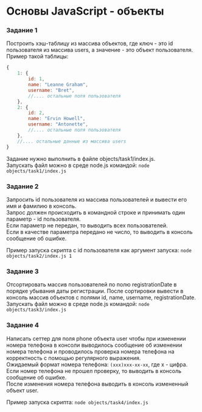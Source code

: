 # Основы JavaScript - объекты

### Задание 1
Построить хэш-таблицу из массива объектов, где ключ - это id пользователя из массива users, а значение - это объект пользователя.   
Пример такой таблицы:   
```js
{
    1: {
        id: 1,
        name: "Leanne Graham",
        username: "Bret",
        //.... остальные поля пользователя
    },
    2: {
        id: 2,
        name: "Ervin Howell",
        username: "Antonette",
        //.... остальные поля пользователя
    },
    //.... остальные данные из массива users
}
```

Задание нужно выполнить в файле objects/task1/index.js.   
Запускать файл можно в среде node.js командой: ```node objects/task1/index.js```    

### Задание 2
Запросить id пользователя из массива пользователей и вывести его имя и фамилию в консоль.   
Запрос должен происходить в командной строке и принимать один параметр - id пользователя.   
Если параметр не передан, то выводить всех пользователей.   
Если в качестве параметра передано не число, то выводить в консоль сообщение об ошибке.   

Пример запуска скрипта с id пользователя как аргумент запуска: ```node objects/task2/index.js 1```

### Задание 3
Отсортировать массив пользователей по полю registrationDate в порядке убывания даты регистрации.
После сортировки вывести в консоль массив объектов с полями id, name, username, registrationDate.   
Запускать файл можно в среде node.js командой: ```node objects/task3/index.js```

### Задание 4
Написать сеттер для поля phone объекта user чтобы при изменении номера телефона в консоли выводилось сообщение об изменении номера телефона и проводилось проверка номера телефона на корректность с помощью регулярного выражения.   
Ожидаемый формат номера телефона: ```(xxx)xxx-xx-xx```, где x - цифра.   
Если номер телефона не прошел проверку, то выводить в консоль сообщение об ошибке.   
После изменения номера телефона выводить в консоль измененный объект user.   

Пример запуска скрипта: ```node objects/task4/index.js```